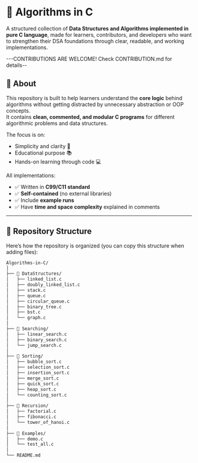 # 🧠 Algorithms in C

A structured collection of **Data Structures and Algorithms implemented in pure C language**, made for learners, contributors, and developers who want to strengthen their DSA foundations through clear, readable, and working implementations.

---CONTRIBUTIONS ARE WELCOME! Check CONTRIBUTION.md for details--

## 📘 About

This repository is built to help learners understand the **core logic** behind algorithms without getting distracted by unnecessary abstraction or OOP concepts.  
It contains **clean, commented, and modular C programs** for different algorithmic problems and data structures.

The focus is on:
- Simplicity and clarity 🧩  
- Educational purpose 📚  
- Hands-on learning through code 💻  

All implementations:
- ✅ Written in **C99/C11 standard**
- ✅ **Self-contained** (no external libraries)
- ✅ Include **example runs**
- ✅ Have **time and space complexity** explained in comments

---

## 🧱 Repository Structure

Here’s how the repository is organized (you can copy this structure when adding files):

```bash
Algorithms-in-C/
│
├── 📁 DataStructures/
│   ├── linked_list.c
│   ├── doubly_linked_list.c
│   ├── stack.c
│   ├── queue.c
│   ├── circular_queue.c
│   ├── binary_tree.c
│   ├── bst.c
│   └── graph.c
│
├── 📁 Searching/
│   ├── linear_search.c
│   ├── binary_search.c
│   └── jump_search.c
│
├── 📁 Sorting/
│   ├── bubble_sort.c
│   ├── selection_sort.c
│   ├── insertion_sort.c
│   ├── merge_sort.c
│   ├── quick_sort.c
│   ├── heap_sort.c
│   └── counting_sort.c
│
├── 📁 Recursion/
│   ├── factorial.c
│   ├── fibonacci.c
│   └── tower_of_hanoi.c
│
├── 📁 Examples/
│   ├── demo.c
│   └── test_all.c
│
└── README.md

